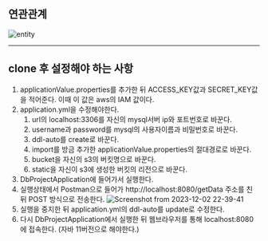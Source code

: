 ## 연관관계

![entity](https://github.com/vinyl-bin/db_project/assets/85878793/6bc3b434-234f-4b46-8ff2-6124714478d2)

***

## clone 후 설정해야 하는 사항

1. applicationValue.properties를 추가한 뒤 ACCESS_KEY값과 SECRET_KEY값을 적어준다. 이때 이 값은 aws의 IAM 값이다.
2. application.yml을 수정해야한다.
   1. url의 localhost:3306를 자신의 mysql서버 ip와 포트번호로 바꾼다.
   2. username과 password를 mysql의 사용자이름과 비밀번호로 바꾼다.
   3. ddl-auto를 create로 바꾼다.
   4. import를 방금 추가한 applicationValue.properties의 절대경로로 바꾼다.
   5. bucket을 자신의 s3의 버킷명으로 바꾼다.
   6. static을 자신이 s3에 생성한 버킷의 리전으로 바꾼다.
3. DbProjectApplication에 들어가서 실행한다.
4. 실행상태에서 Postman으로 들어가 http://localhost:8080/getData 주소를 친 뒤 POST 방식으로 전송한다.
![Screenshot from 2023-12-02 22-39-41](https://github.com/vinyl-bin/db_project/assets/85878793/025a6d36-fca2-4afc-b731-495da0115160)
5. 실행을 중지한 뒤 application.yml의 ddl-auto를 update로 수정한다.
6. 다시 DbProjectApplication에서 실행한 뒤 웹브라우저를 통해 localhost:8080에 접속한다.
(자바 11버전으로 해야한다.)
